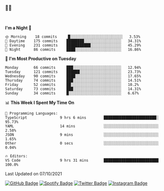 ### 🤙🍺

<!-- <a href="https://github-readme-stats.vercel.app/api?username=hzak2xx&count_private=true&show_icons=true&theme=dracula">
  <img align="center" src="https://github-readme-stats.vercel.app/api?username=hzak2xx&count_private=true&show_icons=true&theme=dracula" />
</a>
</br> -->
</br>

<!--START_SECTION:waka-->
**I'm a Night 🦉** 

```text
🌞 Morning    18 commits     █░░░░░░░░░░░░░░░░░░░░░░░░   3.53% 
🌆 Daytime    175 commits    ████████░░░░░░░░░░░░░░░░░   34.31% 
🌃 Evening    231 commits    ███████████░░░░░░░░░░░░░░   45.29% 
🌙 Night      86 commits     ████░░░░░░░░░░░░░░░░░░░░░   16.86%

```
📅 **I'm Most Productive on Tuesday** 

```text
Monday       66 commits     ███░░░░░░░░░░░░░░░░░░░░░░   12.94% 
Tuesday      121 commits    ██████░░░░░░░░░░░░░░░░░░░   23.73% 
Wednesday    90 commits     ████░░░░░░░░░░░░░░░░░░░░░   17.65% 
Thursday     74 commits     ███░░░░░░░░░░░░░░░░░░░░░░   14.51% 
Friday       52 commits     ██░░░░░░░░░░░░░░░░░░░░░░░   10.2% 
Saturday     73 commits     ███░░░░░░░░░░░░░░░░░░░░░░   14.31% 
Sunday       34 commits     █░░░░░░░░░░░░░░░░░░░░░░░░   6.67%

```


📊 **This Week I Spent My Time On** 

```text
💬 Programming Languages: 
TypeScript               9 hrs 6 mins        ████████████████████████░   95.73% 
YAML                     14 mins             ░░░░░░░░░░░░░░░░░░░░░░░░░   2.58% 
JSON                     9 mins              ░░░░░░░░░░░░░░░░░░░░░░░░░   1.65% 
Other                    0 secs              ░░░░░░░░░░░░░░░░░░░░░░░░░   0.04%

🔥 Editors: 
VS Code                  9 hrs 31 mins       █████████████████████████   100.0%

```


 Last Updated on 07/10/2021
<!--END_SECTION:waka-->

[![GitHub Badge](https://img.shields.io/badge/GitHub-100000?style=for-the-badge&logo=github&logoColor=white)](https://github.com/hzak2xx)
[![Spotify Badge](https://img.shields.io/badge/Spotify-1ED760?&style=for-the-badge&logo=spotify&logoColor=white)](https://open.spotify.com/user/uf90s6sbbh75a1mt44clkhkvf)
[![Twitter Badge](https://img.shields.io/badge/Twitter-1DA1F2?style=for-the-badge&logo=twitter&logoColor=white)](https://twitter.com/hzak2xx)
[![Instagram Badge](https://img.shields.io/badge/Instagram-E4405F?style=for-the-badge&logo=instagram&logoColor=white)](https://www.instagram.com/hzak2xx/)

